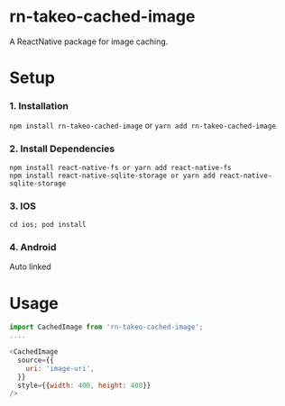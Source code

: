# rn-takeo-cached-image

A ReactNative package for image caching.

# Setup
  ### 1. Installation

  `npm install rn-takeo-cached-image` or `yarn add rn-takeo-cached-image`

  ### 2. Install Dependencies
  ``` 
  npm install react-native-fs or yarn add react-native-fs
  npm install react-native-sqlite-storage or yarn add react-native-sqlite-storage
  ```

  ### 3. IOS
  `cd ios; pod install`

  ### 4. Android
  Auto linked

# Usage
  ```javascript
  import CachedImage from 'rn-takeo-cached-image';
  ....
  
  <CachedImage
    source={{
      uri: 'image-uri',
    }}
    style={{width: 400, height: 400}}
  />
  ```

